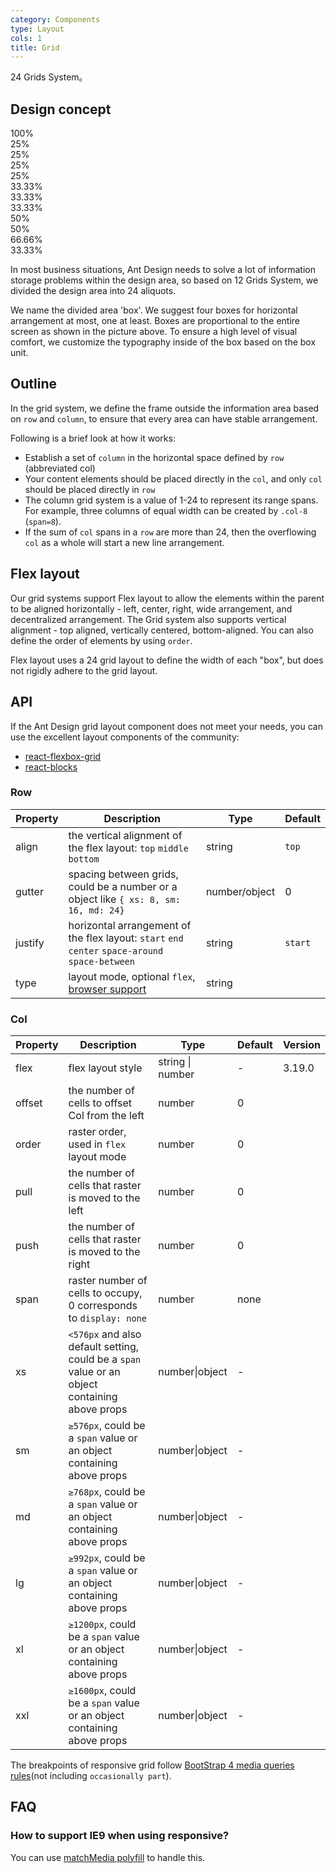 ```yaml
---
category: Components
type: Layout
cols: 1
title: Grid
---
```


24 Grids System。

## Design concept

<div class="grid-demo">
<div class="ant-row demo-row">
  <div class="ant-col-24 demo-col demo-col-1">
    100%
  </div>
</div>
<div class="ant-row demo-row">
  <div class="ant-col-6 demo-col demo-col-2">
    25%
  </div>
  <div class="ant-col-6 demo-col demo-col-3">
    25%
  </div>
  <div class="ant-col-6 demo-col demo-col-2">
    25%
  </div>
  <div class="ant-col-6 demo-col demo-col-3">
    25%
  </div>
</div>
<div class="ant-row demo-row">
  <div class="ant-col-8 demo-col demo-col-4">
    33.33%
  </div>
  <div class="ant-col-8 demo-col demo-col-5">
    33.33%
  </div>
  <div class="ant-col-8 demo-col demo-col-4">
    33.33%
  </div>
</div>
<div class="ant-row demo-row">
  <div class="ant-col-12 demo-col demo-col-1">
    50%
  </div>
  <div class="ant-col-12 demo-col demo-col-3">
    50%
  </div>
</div>
<div class="ant-row demo-row">
  <div class="ant-col-16 demo-col demo-col-4">
    66.66%
  </div>
  <div class="ant-col-8 demo-col demo-col-5">
    33.33%
  </div>
</div>
</div>

In most business situations, Ant Design needs to solve a lot of information storage problems within the design area, so based on 12 Grids System, we divided the design area into 24 aliquots.

We name the divided area 'box'. We suggest four boxes for horizontal arrangement at most, one at least. Boxes are proportional to the entire screen as shown in the picture above. To ensure a high level of visual comfort, we customize the typography inside of the box based on the box unit.

## Outline

In the grid system, we define the frame outside the information area based on `row` and `column`, to ensure that every area can have stable arrangement.

Following is a brief look at how it works:

- Establish a set of `column` in the horizontal space defined by `row` (abbreviated col)
- Your content elements should be placed directly in the `col`, and only `col` should be placed directly in `row`
- The column grid system is a value of 1-24 to represent its range spans. For example, three columns of equal width can be created by `.col-8` (`span=8`).
- If the sum of `col` spans in a `row` are more than 24, then the overflowing `col` as a whole will start a new line arrangement.

## Flex layout

Our grid systems support Flex layout to allow the elements within the parent to be aligned horizontally - left, center, right, wide arrangement, and decentralized arrangement. The Grid system also supports vertical alignment - top aligned, vertically centered, bottom-aligned. You can also define the order of elements by using `order`.

Flex layout uses a 24 grid layout to define the width of each "box", but does not rigidly adhere to the grid layout.

## API

If the Ant Design grid layout component does not meet your needs, you can use the excellent layout components of the community:

- [react-flexbox-grid](http://roylee0704.github.io/react-flexbox-grid/)
- [react-blocks](https://github.com/whoisandy/react-blocks/)

### Row

| Property | Description | Type | Default |
| --- | --- | --- | --- |
| align | the vertical alignment of the flex layout: `top` `middle` `bottom` | string | `top` |
| gutter | spacing between grids, could be a number or a object like `{ xs: 8, sm: 16, md: 24}` | number/object | 0 |
| justify | horizontal arrangement of the flex layout: `start` `end` `center` `space-around` `space-between` | string | `start` |
| type | layout mode, optional `flex`, [browser support](http://caniuse.com/#search=flex) | string |  |

### Col

| Property | Description | Type | Default | Version |
| --- | --- | --- | --- | --- |
| flex | flex layout style | string \| number | - | 3.19.0 |
| offset | the number of cells to offset Col from the left | number | 0 |  |
| order | raster order, used in `flex` layout mode | number | 0 |  |
| pull | the number of cells that raster is moved to the left | number | 0 |  |
| push | the number of cells that raster is moved to the right | number | 0 |  |
| span | raster number of cells to occupy, 0 corresponds to `display: none` | number | none |  |
| xs | `<576px` and also default setting, could be a `span` value or an object containing above props | number\|object | - |  |
| sm | `≥576px`, could be a `span` value or an object containing above props | number\|object | - |  |
| md | `≥768px`, could be a `span` value or an object containing above props | number\|object | - |  |
| lg | `≥992px`, could be a `span` value or an object containing above props | number\|object | - |  |
| xl | `≥1200px`, could be a `span` value or an object containing above props | number\|object | - |  |
| xxl | `≥1600px`, could be a `span` value or an object containing above props | number\|object | - |  |

The breakpoints of responsive grid follow [BootStrap 4 media queries rules](https://getbootstrap.com/docs/4.0/layout/overview/#responsive-breakpoints)(not including `occasionally part`).

## FAQ

### How to support IE9 when using responsive?

You can use [matchMedia polyfill](https://github.com/paulirish/matchMedia.js/) to handle this.
